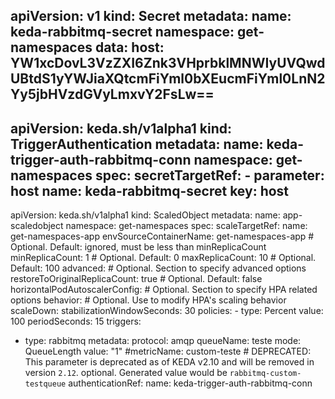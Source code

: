 apiVersion: v1
kind: Secret
metadata:
    name: keda-rabbitmq-secret
    namespace: get-namespaces
data:
    host: YW1xcDovL3VzZXI6Znk3VHprbklMNWIyUVQwdUBtdS1yYWJiaXQtcmFiYml0bXEucmFiYml0LnN2Yy5jbHVzdGVyLmxvY2FsLw==
---
apiVersion: keda.sh/v1alpha1
kind: TriggerAuthentication
metadata:
    name: keda-trigger-auth-rabbitmq-conn
    namespace: get-namespaces
spec: 
    secretTargetRef:
      - parameter: host
        name: keda-rabbitmq-secret
        key: host
---
apiVersion: keda.sh/v1alpha1
kind: ScaledObject
metadata:
  name: app-scaledobject
  namespace: get-namespaces
spec:
  scaleTargetRef:
    name: get-namespaces-app
    envSourceContainerName: get-namespaces-app                             # Optional. Default: ignored, must be less than minReplicaCount 
  minReplicaCount:  1                               # Optional. Default: 0
  maxReplicaCount:  10                              # Optional. Default: 100
  advanced:                                          # Optional. Section to specify advanced options
    restoreToOriginalReplicaCount: true      # Optional. Default: false
    horizontalPodAutoscalerConfig:                   # Optional. Section to specify HPA related options
      behavior:                                      # Optional. Use to modify HPA's scaling behavior
        scaleDown:
          stabilizationWindowSeconds: 30
          policies:
          - type: Percent
            value: 100
            periodSeconds: 15
  triggers:
  - type: rabbitmq
    metadata:
      protocol: amqp
      queueName: teste
      mode: QueueLength
      value: "1"
      #metricName: custom-teste # DEPRECATED: This parameter is deprecated as of KEDA v2.10 and will be removed in version `2.12`. optional.  Generated value would be `rabbitmq-custom-testqueue`
    authenticationRef:
      name: keda-trigger-auth-rabbitmq-conn  